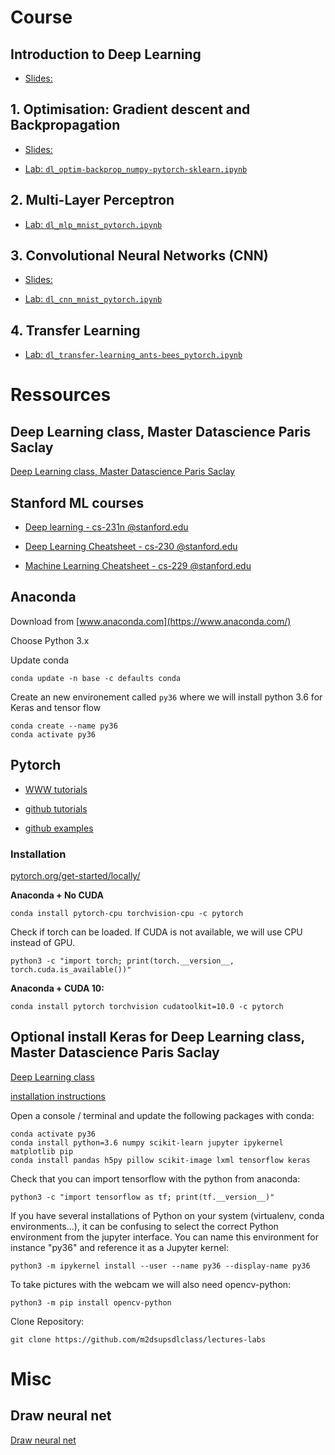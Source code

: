 # Course

## Introduction to Deep Learning

- [Slides:](https://m2dsupsdlclass.github.io/lectures-labs/slides/01_intro_to_deep_learning/index.html)

## 1. Optimisation: Gradient descent and Backpropagation

- [Slides:](https://m2dsupsdlclass.github.io/lectures-labs/slides/02_backprop/index.html)

- [Lab: `dl_optim-backprop_numpy-pytorch-sklearn.ipynb`](https://github.com/duchesnay/pystatsml/tree/master/deep_learning/dl_optim-backprop_numpy-pytorch-sklearn.ipynb)

## 2. Multi-Layer Perceptron

- [Lab: `dl_mlp_mnist_pytorch.ipynb`](https://github.com/duchesnay/pystatsml/tree/master/deep_learning/dl_mlp_mnist_pytorch.ipynb)


## 3. Convolutional Neural Networks (CNN)

- [Slides:](https://m2dsupsdlclass.github.io/lectures-labs/slides/04_conv_nets/index.html)

-  [Lab: `dl_cnn_mnist_pytorch.ipynb`](https://github.com/duchesnay/pystatsml/tree/master/deep_learning/dl_cnn_mnist_pytorch.ipynb)


## 4. Transfer Learning

-  [Lab: `dl_transfer-learning_ants-bees_pytorch.ipynb`](https://github.com/duchesnay/pystatsml/tree/master/deep_learning/dl_transfer-learning_ants-bees_pytorch.ipynb)

# Ressources

## Deep Learning class, Master Datascience Paris Saclay

[Deep Learning class, Master Datascience Paris Saclay](https://github.com/m2dsupsdlclass/lectures-labs)

## Stanford ML courses

- [Deep learning - cs-231n @stanford.edu](http://cs231n.stanford.edu/)

- [Deep Learning Cheatsheet - cs-230 @stanford.edu](https://stanford.edu/~shervine/teaching/cs-230/)

- [Machine Learning Cheatsheet - cs-229 @stanford.edu](https://stanford.edu/~shervine/teaching/cs-229/)


## Anaconda

Download from  [www.anaconda.com](https://www.anaconda.com/)

Choose Python 3.x

Update conda

    conda update -n base -c defaults conda

Create an new environement called ``py36`` where we will install python 3.6 for Keras and tensor flow

    conda create --name py36
    conda activate py36

## Pytorch


- [WWW tutorials](https://pytorch.org/tutorials/)

- [github tutorials](https://github.com/pytorch/tutorials)

- [github examples](https://github.com/pytorch/examples)


### Installation

[pytorch.org/get-started/locally/](https://pytorch.org/get-started/locally/)


**Anaconda + No CUDA**

    conda install pytorch-cpu torchvision-cpu -c pytorch

Check if torch can be loaded. If CUDA is not available, we will use CPU instead of GPU.

    python3 -c "import torch; print(torch.__version__, torch.cuda.is_available())"

**Anaconda + CUDA 10:**

    conda install pytorch torchvision cudatoolkit=10.0 -c pytorch


## Optional install Keras for Deep Learning class, Master Datascience Paris Saclay

[Deep Learning class](https://github.com/m2dsupsdlclass/lectures-labs)


[installation instructions](https://github.com/m2dsupsdlclass/lectures-labs/blob/master/installation_instructions.md)

Open a console / terminal and update the following packages with conda:

    conda activate py36
    conda install python=3.6 numpy scikit-learn jupyter ipykernel matplotlib pip
    conda install pandas h5py pillow scikit-image lxml tensorflow keras

Check that you can import tensorflow with the python from anaconda:

    python3 -c "import tensorflow as tf; print(tf.__version__)"

If you have several installations of Python on your system (virtualenv, conda environments...), it can be confusing to select the correct Python environment from the jupyter interface. You can name this environment for instance "py36" and reference it as a Jupyter kernel:

    python3 -m ipykernel install --user --name py36 --display-name py36

To take pictures with the webcam we will also need opencv-python:

    python3 -m pip install opencv-python

Clone Repository:

    git clone https://github.com/m2dsupsdlclass/lectures-labs


# Misc

## Draw neural net

[Draw neural net](http://alexlenail.me/NN-SVG/index.html)

